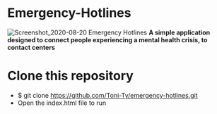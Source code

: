 # Emergency-Hotlines
![Screenshot_2020-08-20 Emergency Hotlines](https://user-images.githubusercontent.com/40587355/90847952-4b08ec00-e331-11ea-8970-75f22e05da50.png)
**A simple application designed to connect people experiencing a mental health crisis, to contact centers**

# Clone this repository
* $ git clone https://github.com/Toni-Ty/emergency-hotlines.git
* Open the index.html file to run
